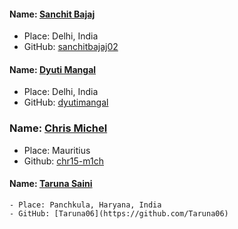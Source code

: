 #### Name: [Sanchit Bajaj](https://github.com/Sanchitbajaj02)
- Place: Delhi, India
- GitHub: [sanchitbajaj02](https://github.com/Sanchitbajaj02)

#### Name: [Dyuti Mangal](https://github.com/dyutimangal)
- Place: Delhi, India
- GitHub: [dyutimangal](https://github.com/dyutimangal)

### Name: [Chris Michel](https://github.com/chr15-m1ch)
- Place: Mauritius
- Github: [chr15-m1ch](https://github.com/chr15-m1ch)

#### Name: [Taruna Saini](https://github.com/Taruna06)
    - Place: Panchkula, Haryana, India
    - GitHub: [Taruna06](https://github.com/Taruna06)
